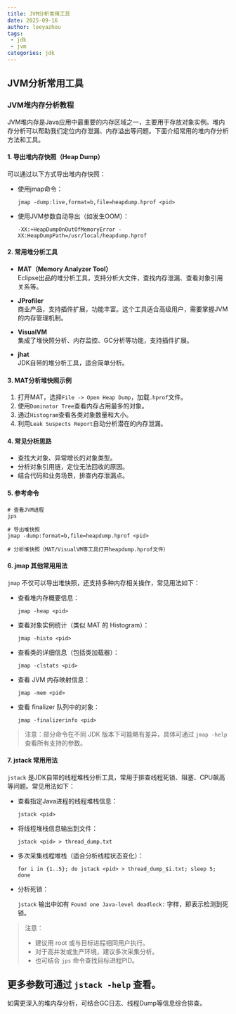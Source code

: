 ```yaml
---
title: JVM分析常用工具
date: 2025-09-16
author: leeyazhou
tags:
 - jdk
 - jvm
categories: jdk
---
```


## JVM分析常用工具

### JVM堆内存分析教程

JVM堆内存是Java应用中最重要的内存区域之一，主要用于存放对象实例。堆内存分析可以帮助我们定位内存泄漏、内存溢出等问题。下面介绍常用的堆内存分析方法和工具。

#### 1. 导出堆内存快照（Heap Dump）

可以通过以下方式导出堆内存快照：

- 使用jmap命令：
  
  ```shell
  jmap -dump:live,format=b,file=heapdump.hprof <pid>
  ```

- 使用JVM参数自动导出（如发生OOM）：
  
  ```shell
  -XX:+HeapDumpOnOutOfMemoryError -XX:HeapDumpPath=/usr/local/heapdump.hprof
  ```

#### 2. 常用堆分析工具

- **MAT（Memory Analyzer Tool）**  
  Eclipse出品的堆分析工具，支持分析大文件，查找内存泄漏、查看对象引用关系等。

- **JProfiler**  
  商业产品，支持插件扩展，功能丰富。这个工具适合高级用户，需要掌握JVM的内存管理机制。

- **VisualVM**  
  集成了堆快照分析、内存监控、GC分析等功能，支持插件扩展。

- **jhat**  
  JDK自带的堆分析工具，适合简单分析。

#### 3. MAT分析堆快照示例

1. 打开MAT，选择`File -> Open Heap Dump`，加载`.hprof`文件。
2. 使用`Dominator Tree`查看内存占用最多的对象。
3. 通过`Histogram`查看各类对象数量和大小。
4. 利用`Leak Suspects Report`自动分析潜在的内存泄漏。

#### 4. 常见分析思路

- 查找大对象、异常增长的对象类型。
- 分析对象引用链，定位无法回收的原因。
- 结合代码和业务场景，排查内存泄漏点。

#### 5. 参考命令

```shell
# 查看JVM进程
jps

# 导出堆快照
jmap -dump:format=b,file=heapdump.hprof <pid>

# 分析堆快照（MAT/VisualVM等工具打开heapdump.hprof文件）
```

#### 6. jmap 其他常用用法

`jmap` 不仅可以导出堆快照，还支持多种内存相关操作，常见用法如下：

- 查看堆内存概要信息：

  ```shell
  jmap -heap <pid>
  ```

- 查看对象实例统计（类似 MAT 的 Histogram）：

  ```shell
  jmap -histo <pid>
  ```

- 查看类的详细信息（包括类加载器）：

  ```shell
  jmap -clstats <pid>
  ```

- 查看 JVM 内存映射信息：

  ```shell
  jmap -mem <pid>
  ```

- 查看 finalizer 队列中的对象：

  ```shell
  jmap -finalizerinfo <pid>
  ```

> 注意：部分命令在不同 JDK 版本下可能略有差异，具体可通过 `jmap -help` 查看所有支持的参数。

#### 7. jstack 常用用法

`jstack` 是JDK自带的线程堆栈分析工具，常用于排查线程死锁、阻塞、CPU飙高等问题。常见用法如下：

- 查看指定Java进程的线程堆栈信息：

  ```shell
  jstack <pid>
  ```

- 将线程堆栈信息输出到文件：

  ```shell
  jstack <pid> > thread_dump.txt
  ```

- 多次采集线程堆栈（适合分析线程状态变化）：

  ```shell
  for i in {1..5}; do jstack <pid> > thread_dump_$i.txt; sleep 5; done
  ```

- 分析死锁：

  `jstack` 输出中如有 `Found one Java-level deadlock:` 字样，即表示检测到死锁。

> 注意：  
> - 建议用 root 或与目标进程相同用户执行。  
> - 对于高并发或生产环境，建议多次采集分析。  
> - 也可结合 `jps` 命令查找目标进程PID。

更多参数可通过 `jstack -help` 查看。
---

如需更深入的堆内存分析，可结合GC日志、线程Dump等信息综合排查。